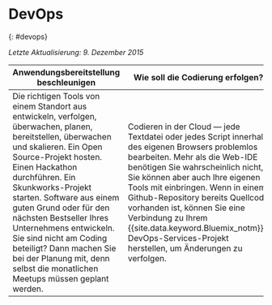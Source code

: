 

# DevOps
{: #devops}

*Letzte Aktualisierung: 9. Dezember 2015*

Anwendungsbereitstellung beschleunigen | Wie soll die Codierung erfolgen? | Zuverlässige Implementierung
---- | ---- | ----
Die richtigen Tools von einem Standort aus entwickeln, verfolgen, überwachen, planen, bereitstellen, überwachen und skalieren. Ein Open Source-Projekt hosten. Einen Hackathon durchführen. Ein Skunkworks-Projekt starten. Software aus einem guten Grund oder für den nächsten Bestseller Ihres Unternehmens entwickeln. Sie sind nicht am Coding beteiligt? Dann machen Sie bei der Planung mit, denn selbst die monatlichen Meetups müssen geplant werden. | Codieren in der Cloud — jede Textdatei oder jedes Script innerhalb des eigenen Browsers problemlos bearbeiten. Mehr als die Web-IDE benötigen Sie wahrscheinlich nicht, Sie können aber auch Ihre eigenen Tools mit einbringen. Wenn in einem Github-Repository bereits Quellcode vorhanden ist, können Sie eine Verbindung zu Ihrem {{site.data.keyword.Bluemix_notm}}-DevOps-Services-Projekt herstellen, um Änderungen zu verfolgen. | Erstellen, Prüfen, Testen, Integrieren und Packen von Apps vor der Bereitstellung, Verwalten der Continuous Delivery von Produktionscode an {{site.data.keyword.Bluemix_notm}} und Sicherstellen eines schnellen Benutzerfeedback sowie Sicherstellen von Qualitätsmetriken auf jeder Entwicklungsstufe.
